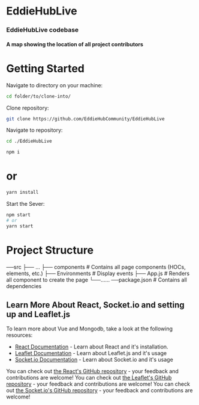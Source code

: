 # EddieHubLive

### EddieHubLive codebase

#### A map showing the location of all project contributors

# Getting Started

Navigate to directory on your machine:

```bash
cd folder/to/clone-into/
```

Clone repository:

```bash
git clone https://github.com/EddieHubCommunity/EddieHubLive
```

Navigate to repository:

```bash
cd ./EddieHubLive
```

```bash
npm i

```
# or

```bash
yarn install
```

Start the Sever:

```bash
npm start
# or
yarn start
```

# Project Structure

  ──src
    ├── ...
    ├── components      # Contains all page components (HOCs, elements, etc.)
    ├── Environments    # Display events
    ├── App.js          # Renders all component to create the page 
    └──...... 
    ──package.json    # Contains all dependencies

## Learn More About React, Socket.io and setting up and Leaflet.js 

To learn more about Vue and Mongodb, take a look at the following resources:

- [React Documentation](https://reactjs.org/docs/getting-started.html) - Learn about React and it's installation.
- [Leaflet Documentation](https://leafletjs.com/reference.html) - Learn about Leaflet.js and it's usage
- [Socket.io Documentation](https://socket.io/docs/v4/) - Learn about Socket.io and it's usage

You can check out [the React's GitHub repository](https://github.com/facebook/react/) - your feedback and contributions are welcome!
You can check out [the Leaflet's GitHub repository](https://github.com/Leaflet/Leaflet) - your feedback and contributions are welcome!
You can check out [the Socket.io's GitHub repository](https://github.com/socketio/socket.io) - your feedback and contributions are welcome!
